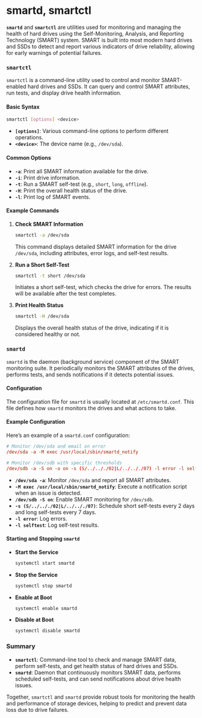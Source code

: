# smartd, smartctl

**`smartd`** and **`smartctl`** are utilities used for monitoring and managing the health of hard drives using the Self-Monitoring, Analysis, and Reporting Technology (SMART) system. SMART is built into most modern hard drives and SSDs to detect and report various indicators of drive reliability, allowing for early warnings of potential failures.

### `smartctl`

`smartctl` is a command-line utility used to control and monitor SMART-enabled hard drives and SSDs. It can query and control SMART attributes, run tests, and display drive health information.

#### Basic Syntax

```sh
smartctl [options] <device>
```

- **`[options]`**: Various command-line options to perform different operations.
- **`<device>`**: The device name (e.g., `/dev/sda`).

#### Common Options

- **`-a`**: Print all SMART information available for the drive.
- **`-i`**: Print drive information.
- **`-t`**: Run a SMART self-test (e.g., `short`, `long`, `offline`).
- **`-H`**: Print the overall health status of the drive.
- **`-l`**: Print log of SMART events.

#### Example Commands

1. **Check SMART Information**

   ```sh
   smartctl -a /dev/sda
   ```

   This command displays detailed SMART information for the drive `/dev/sda`, including attributes, error logs, and self-test results.

2. **Run a Short Self-Test**

   ```sh
   smartctl -t short /dev/sda
   ```

   Initiates a short self-test, which checks the drive for errors. The results will be available after the test completes.

3. **Print Health Status**

   ```sh
   smartctl -H /dev/sda
   ```

   Displays the overall health status of the drive, indicating if it is considered healthy or not.

### `smartd`

`smartd` is the daemon (background service) component of the SMART monitoring suite. It periodically monitors the SMART attributes of the drives, performs tests, and sends notifications if it detects potential issues.

#### Configuration

The configuration file for `smartd` is usually located at `/etc/smartd.conf`. This file defines how `smartd` monitors the drives and what actions to take.

#### Example Configuration

Here’s an example of a `smartd.conf` configuration:

```conf
# Monitor /dev/sda and email on error
/dev/sda -a -M exec /usr/local/sbin/smartd_notify

# Monitor /dev/sdb with specific thresholds
/dev/sdb -a -S on -o on -s (S/../.././02|L/../.././07) -l error -l selftest
```

- **`/dev/sda -a`**: Monitor `/dev/sda` and report all SMART attributes.
- **`-M exec /usr/local/sbin/smartd_notify`**: Execute a notification script when an issue is detected.
- **`/dev/sdb -S on`**: Enable SMART monitoring for `/dev/sdb`.
- **`-s (S/../.././02|L/../.././07)`**: Schedule short self-tests every 2 days and long self-tests every 7 days.
- **`-l error`**: Log errors.
- **`-l selftest`**: Log self-test results.

#### Starting and Stopping `smartd`

- **Start the Service**

  ```sh
  systemctl start smartd
  ```

- **Stop the Service**

  ```sh
  systemctl stop smartd
  ```

- **Enable at Boot**

  ```sh
  systemctl enable smartd
  ```

- **Disable at Boot**

  ```sh
  systemctl disable smartd
  ```

### Summary

- **`smartctl`**: Command-line tool to check and manage SMART data, perform self-tests, and get health status of hard drives and SSDs.
- **`smartd`**: Daemon that continuously monitors SMART data, performs scheduled self-tests, and can send notifications about drive health issues.

Together, `smartctl` and `smartd` provide robust tools for monitoring the health and performance of storage devices, helping to predict and prevent data loss due to drive failures.

